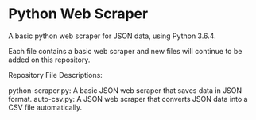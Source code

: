 # Python Web Scraper

A basic python web scraper for JSON data, using Python 3.6.4. 

Each file contains a basic web scraper and new files will continue to be added on this repository. 

Repository File Descriptions:

python-scraper.py: A basic JSON web scraper that saves data in JSON format.
auto-csv.py: A JSON web scraper that converts JSON data into a CSV file automatically.


